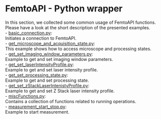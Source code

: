 # FemtoAPI - Python wrapper

In this section, we collected some common usage of FemtoAPI functions.
Please have a look at the short description of the presented examples.  
	- [basic_connection.py](https://github.com/Femtonics/FemtoAPI/blob/main/Python/examples/basic_connection.py):  
		Initiates a connection to FemtoAPI.  
	- [get_microscope_and_acquisition_state.py](https://github.com/Femtonics/FemtoAPI/blob/main/Python/get_microscope_and_acquisition_state.py):  
		This example shows how to access microscope and processing states.  
	- [get_set_imaging_window_parameters.py](https://github.com/Femtonics/FemtoAPI/blob/main/Python/examples/get_set_imaging_window_parameters.py):  
		Example to get and set imaging window parameters.  
	- [get_set_laserIntensityProfile.py](https://github.com/Femtonics/FemtoAPI/blob/main/Python/examples/get_set_laserIntensityProfile.py):  
		Example to get and set laser intensity profile.  
	- [get_set_processing_state.py](https://github.com/Femtonics/FemtoAPI/blob/main/Python/examples/get_set_processing_state.py):  
		Example to get and set processing state.  
	- [get_set_zStackLaserIntenistyProfile.py](https://github.com/Femtonics/FemtoAPI/blob/main/Python/examples/get_set_zStackLaserIntenistyProfile.py):  
		Example to get and set Z Stack laser intensity profile.  
	- [miscFunctions.py](https://github.com/Femtonics/FemtoAPI/blob/main/Python/examples/miscFunctions.py):  
		Contains a collection of functions related to running operations.  
	- [measurement_start_stop.py](https://github.com/Femtonics/FemtoAPI/blob/main/Python/examples/measurement_start_stop.py):  
		Example to start measurement.  
	
